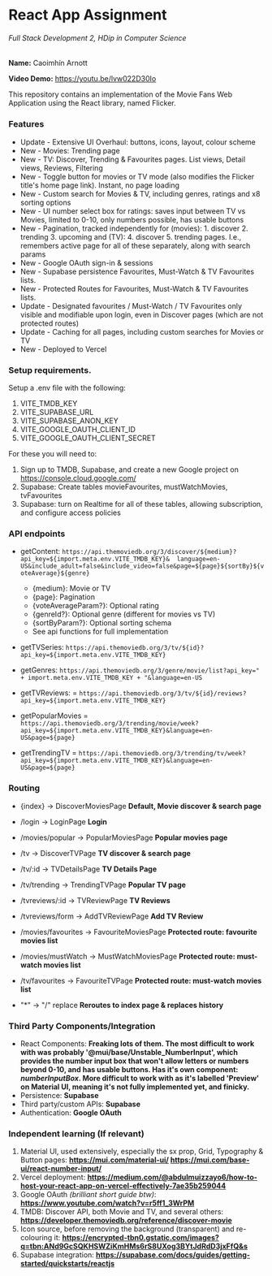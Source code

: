 # React App Assignment

###### Full Stack Development 2, HDip in Computer Science

__Name:__ Caoimhín Arnott

__Video Demo:__ https://youtu.be/lvw022D30Io

This repository contains an implementation of the Movie Fans Web Application using the React library, named Flicker.

### Features

+ Update - Extensive UI Overhaul: buttons, icons, layout, colour scheme
+ New - Movies: Trending page
+ New - TV: Discover, Trending & Favourites pages. List views, Detail views, Reviews, Filtering
+ New - Toggle button for movies or TV mode (also modifies the Flicker title's home page link). Instant, no page loading
+ New - Custom search for Movies & TV, including genres, ratings and x8 sorting options
+ New - UI number select box for ratings: saves input between TV vs Movies, limited to 0-10, only numbers possible, has usable buttons
+ New - Pagination, tracked independently for (movies): 1. discover 2. trending 3. upcoming and (TV): 4. discover 5. trending pages. I.e., remembers active page for all of these separately, along with search params
+ New - Google OAuth sign-in & sessions
+ New - Supabase persistence Favourites, Must-Watch & TV Favourites lists.
+ New - Protected Routes for Favourites, Must-Watch & TV Favourites lists.
+ Update - Designated favourites / Must-Watch / TV Favourites only visible and modifiable upon login, even in Discover pages (which are not protected routes)
+ Update - Caching for all pages, including custom searches for Movies or TV
+ New - Deployed to Vercel

### Setup requirements.

Setup a .env file with the following:
1. VITE_TMDB_KEY
2. VITE_SUPABASE_URL
3. VITE_SUPABASE_ANON_KEY
4. VITE_GOOGLE_OAUTH_CLIENT_ID
5. VITE_GOOGLE_OAUTH_CLIENT_SECRET

For these you will need to:
1. Sign up to TMDB, Supabase, and create a new Google project on https://console.cloud.google.com/ 
2. Supabase: Create tables movieFavourites, mustWatchMovies, tvFavourites 
3. Supabase: turn on Realtime for all of these tables, allowing subscription, and configure access policies

### API endpoints

+ getContent: `https://api.themoviedb.org/3/discover/${medium}?api_key=${import.meta.env.VITE_TMDB_KEY}&  language=en-US&include_adult=false&include_video=false&page=${page}${sortBy}${voteAverage}${genre}`
  - {medium}: Movie or TV
  - {page}: Pagination
  - {voteAverageParam?}: Optional rating
  - {genreId?}: Optional genre (different for movies vs TV)
  - {sortByParam?}: Optional sorting schema
  * See api functions for full implementation

+ getTVSeries: `https://api.themoviedb.org/3/tv/${id}?api_key=${import.meta.env.VITE_TMDB_KEY}`
+ getGenres: `https://api.themoviedb.org/3/genre/movie/list?api_key=" + import.meta.env.VITE_TMDB_KEY + "&language=en-US`
+ getTVReviews: = `https://api.themoviedb.org/3/tv/${id}/reviews?api_key=${import.meta.env.VITE_TMDB_KEY}`
+ getPopularMovies = `https://api.themoviedb.org/3/trending/movie/week?api_key=${import.meta.env.VITE_TMDB_KEY}&language=en-US&page=${page}`
+ getTrendingTV = `https://api.themoviedb.org/3/trending/tv/week?api_key=${import.meta.env.VITE_TMDB_KEY}&language=en-US&page=${page}`


### Routing

+ {index} ->   DiscoverMoviesPage **Default, Movie discover & search page**
+ /login ->   LoginPage **Login**
+ /movies/popular ->    PopularMoviesPage **Popular movies page**
+ /tv ->    DiscoverTVPage **TV discover & search page**
+ /tv/:id ->    TVDetailsPage **TV Details Page**
+ /tv/trending ->   TrendingTVPage **Popular TV page**
+ /tvreviews/:id ->   TVReviewPage **TV Reviews**
+ /tvreviews/form ->    AddTVReviewPage **Add TV Review**

+ /movies/favourites ->   FavouriteMoviesPage **Protected route: favourite movies list**
+ /movies/mustWatch ->  MustWatchMoviesPage **Protected route: must-watch movies list**
+ /tv/favourites ->   FavouriteTVPage **Protected route: must-watch movies list**
                
+ "*" ->    "/" replace **Reroutes to index page & replaces history**

### Third Party Components/Integration

+ React Components: **Freaking lots of them. The most difficult to work with was probably '@mui/base/Unstable_NumberInput', which provides the number input box that won't allow letters or numbers beyond 0-10, and has usable buttons. Has it's own component: *numberInputBox*. More difficult to work with as it's labelled 'Preview' on Material UI, meaning it's not fully implemented yet, and finicky.**
+ Persistence: **Supabase**
+ Third party/custom APIs: **Supabase**
+ Authentication: **Google OAuth**


### Independent learning (If relevant)

1. Material UI, used extensively, especially the sx prop, Grid, Typography & Button pages: **https://mui.com/material-ui/    https://mui.com/base-ui/react-number-input/**
2. Vercel deployment: **https://medium.com/@abdulmuizzayo6/how-to-host-your-react-app-on-vercel-effectively-7ae35b259044**
3. Google OAuth *(brilliant short guide btw)*: **https://www.youtube.com/watch?v=r5ff1_3WrPM**
4. TMDB: Discover API, both Movie and TV, and several others: **https://developer.themoviedb.org/reference/discover-movie**
5. Icon source, before removing the background (transparent) and re-colouring it: **https://encrypted-tbn0.gstatic.com/images?q=tbn:ANd9GcSQKHSWZiKmHMs6rS8UXog3BYtJdRdD3jxFfQ&s**
6. Supabase integration: **https://supabase.com/docs/guides/getting-started/quickstarts/reactjs**